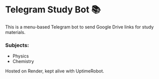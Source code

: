 # Telegram Study Bot 📚

This is a menu-based Telegram bot to send Google Drive links for study materials.

### Subjects:
- Physics
- Chemistry

Hosted on Render, kept alive with UptimeRobot.
